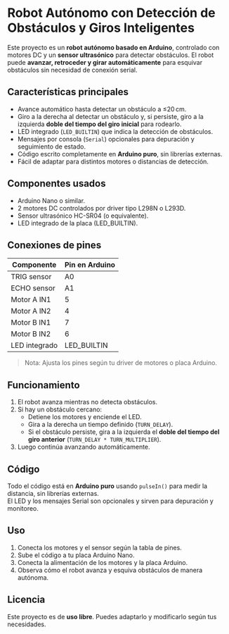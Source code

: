 # Robot Autónomo con Detección de Obstáculos y Giros Inteligentes

Este proyecto es un **robot autónomo basado en Arduino**, controlado con motores DC y un **sensor ultrasónico** para detectar obstáculos. El robot puede **avanzar, retroceder y girar automáticamente** para esquivar obstáculos sin necesidad de conexión serial.

## Características principales
- Avance automático hasta detectar un obstáculo a ≤20 cm.  
- Giro a la derecha al detectar un obstáculo y, si persiste, giro a la izquierda **doble del tiempo del giro inicial** para rodearlo.  
- LED integrado (`LED_BUILTIN`) que indica la detección de obstáculos.  
- Mensajes por consola (`Serial`) opcionales para depuración y seguimiento de estado.  
- Código escrito completamente en **Arduino puro**, sin librerías externas.  
- Fácil de adaptar para distintos motores o distancias de detección.

## Componentes usados
- Arduino Nano o similar.  
- 2 motores DC controlados por driver tipo L298N o L293D.  
- Sensor ultrasónico HC-SR04 (o equivalente).  
- LED integrado de la placa (LED_BUILTIN).

## Conexiones de pines
| Componente       | Pin en Arduino |
|-----------------|----------------|
| TRIG sensor      | A0             |
| ECHO sensor      | A1             |
| Motor A IN1      | 5              |
| Motor A IN2      | 4              |
| Motor B IN1      | 7              |
| Motor B IN2      | 6              |
| LED integrado    | LED_BUILTIN    |

> Nota: Ajusta los pines según tu driver de motores o placa Arduino.

## Funcionamiento
1. El robot avanza mientras no detecta obstáculos.  
2. Si hay un obstáculo cercano:  
   - Detiene los motores y enciende el LED.  
   - Gira a la derecha un tiempo definido (`TURN_DELAY`).  
   - Si el obstáculo persiste, gira a la izquierda el **doble del tiempo del giro anterior** (`TURN_DELAY * TURN_MULTIPLIER`).  
3. Luego continúa avanzando automáticamente.

## Código
Todo el código está en **Arduino puro** usando `pulseIn()` para medir la distancia, sin librerías externas.  
El LED y los mensajes Serial son opcionales y sirven para depuración y monitoreo.

## Uso
1. Conecta los motores y el sensor según la tabla de pines.  
2. Sube el código a tu placa Arduino Nano.  
3. Conecta la alimentación de los motores y la placa Arduino.  
4. Observa cómo el robot avanza y esquiva obstáculos de manera autónoma.

## Licencia
Este proyecto es de **uso libre**. Puedes adaptarlo y modificarlo según tus necesidades.
